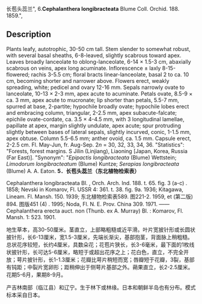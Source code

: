 长苞头蕊兰",
6.**Cephalanthera longibracteata** Blume Coll. Orchid. 188. 1859.",

## Description
Plants leafy, autotrophic, 30-50 cm tall. Stem slender to somewhat robust, with several basal sheaths, 6-8-leaved, slightly scabrous toward apex. Leaves broadly lanceolate to oblong-lanceolate, 6-14 × 1.5-3 cm, abaxially scabrous on veins, apex long acuminate. Inflorescence ± laxly 8-15-flowered; rachis 3-5.5 cm; floral bracts linear-lanceolate, basal 2 to ca. 10 cm, becoming shorter and narrower above. Flowers erect, weakly spreading, white; pedicel and ovary 12-16 mm. Sepals narrowly ovate to lanceolate, 10-13 × 2-3 mm, apex acute to acuminate. Petals ovate, 8.5-9 × ca. 3 mm, apex acute to mucronate; lip shorter than petals, 5.5-7 mm, spurred at base, 2-partite; hypochile broadly ovate; hypochile lobes erect and embracing column, triangular, 2-2.5 mm, apex subacute-falcate; epichile ovate-cordate, ca. 3.5 × 4-4.5 mm, with 3 longitudinal lamellae, papillate at apex, margin slightly undulate, apex acute; spur protruding slightly between bases of lateral sepals, slightly incurved, conic, 1-1.5 mm, apex obtuse. Column 5.5-6.5 mm; anther ovoid, ca. 1.5 mm. Capsule erect, 2-2.5 cm. Fl. May-Jun, fr. Aug-Sep. 2*n* = 30, 32, 33, 34, 36.
  "Statistics": "Forests, forest margins. S Jilin (Linjiang), Liaoning [Japan, Korea, Russia (Far East)].
  "Synonym": "*Epipactis longibracteata* (Blume) Wettstein; *Limodorum longibracteatum* (Blume) Kuntze; *Serapias longibracteata* (Blume) A. A. Eaton.
**5．长苞头蕊兰（东北植物检索表）**

Cephalanthera longibracteata Bl. , Orch. Arch. Ind. 188. t. 65. fig. 3 (a-c) . 1858; Nevski in Komarov, Fl. USSR 4: 361. t. 38. fig. 9a. 1936; Kitagawa, Lineam. Fl. Mansh. 150. 1939; 东北植物检索表589. 图221-2. 1959, et (第二版) 894. 图版451 (4) . 1995; Noda, Fl. N. E. Prov. China 309. 1971. ——Cephalanthera erecta auct. non (Thunb. ex A. Murray) Bl. : Komarov, Fl. Mansh. 1: 523. 1901.

地生草本，高30-50厘米。茎直立，上部略粗糙或近平滑。叶片宽披针形或长圆状披针形，长6-13厘米，宽1.5-3厘米，先端长渐尖，基部抱茎，背面脉上稍粗糙。总状花序较短，长约4厘米，具数朵花；花苞片狭长，长3-6毫米，最下面的1枚线状披针形，长可达5-6厘米，略短于或超出花序之上；花白色，直立，不完全开放；萼片披针形，长1-1.3厘米；花瓣比萼片稍短而宽；唇瓣短于花瓣，3裂，基部有钝距；中裂片宽卵形；距稍伸出于侧萼片基部之外。蒴果直立，长2-2.5厘米。花期5-6月，果期8-9月。

产吉林南部（临江县）和辽宁。生于林下或林缘。日本和朝鲜半岛也有分布。模式标本采自日本。
